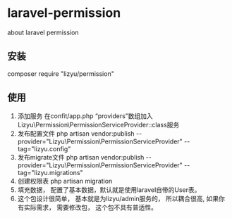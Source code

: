# laravel-permission
about laravel permission

## 安装
composer require "lizyu/permission"

## 使用
1. 添加服务 在confit/app.php “providers”数组加入 Lizyu\Permission\PermissionServiceProvider::class服务
2. 发布配置文件 php artisan vendor:publish --provider="Lizyu\Permission\PermissionServiceProvider" --tag="lizyu.config"
3. 发布migrate文件 php artisan vendor:publish --provider="Lizyu\Permission\PermissionServiceProvider" --tag="lizyu.migrations"
4. 创建权限表 php artisan migration
5. 填充数据， 配置了基本数据，默认就是使用laravel自带的User表。
6. 这个包设计很简单， 基本就是为lizyu/admin服务的， 所以耦合很高, 如果你有实际需求， 需要修改包， 这个包不具有普适性。
